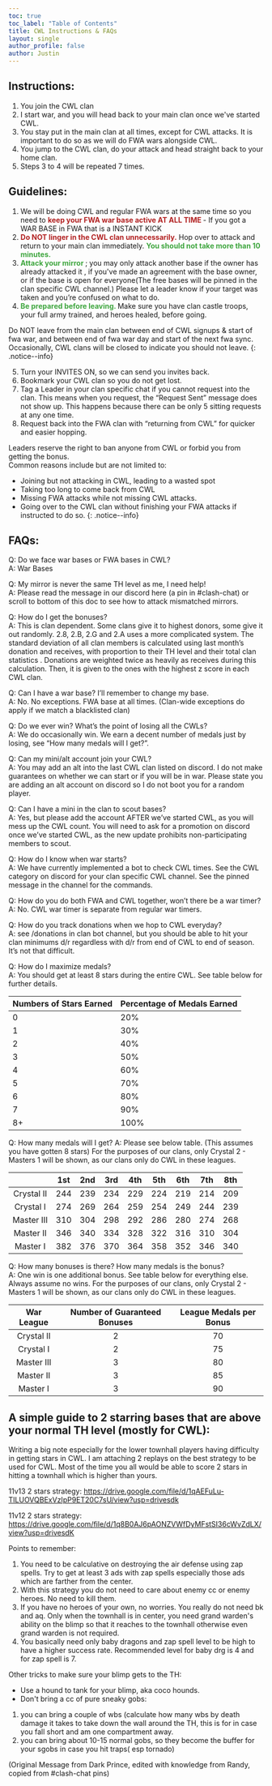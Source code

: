 ```yaml
---
toc: true
toc_label: "Table of Contents"
title: CWL Instructions & FAQs   
layout: single
author_profile: false
author: Justin
---
```


## Instructions:
1. You join the CWL clan
2. I start war, and you will head back to your main clan once we've started CWL.
3. You stay put in the main clan at all times, except for CWL attacks. It is important to do so as we will do FWA wars alongside CWL.
4. You jump to the CWL clan, do your attack and head straight back to your home clan.
5. Steps 3 to 4 will be repeated 7 times.

## Guidelines:
1. We will be doing CWL and regular FWA wars at the same time so you need to <span style="color:#B22222; font-weight:bold"> keep your FWA war base active AT ALL TIME </span> - If you got a WAR BASE in FWA that is a INSTANT KICK
2. <span style="color:#B22222; font-weight:bold"> Do NOT linger in the CWL clan unnecessarily.</span> Hop over to attack and return to your main clan immediately. <span style="color:#3fa63f; font-weight:bold"> You should not take more than 10 minutes.</span>
3. <span style="color:#3fa63f; font-weight:bold"> Attack your mirror </span>; you may only attack another base if the owner has already attacked it , if you've made an agreement with the base owner,  or if the base is open for everyone(The free bases will be pinned in the clan specific CWL channel.)
Please let a leader know if your target was taken and you’re confused on what to do.
4. <span style="color:#3fa63f; font-weight:bold"> Be prepared before leaving. </span> Make sure you have clan castle troops, your full army trained, and heroes healed, before going.

Do NOT leave from the main clan between end of CWL signups & start of fwa war, and between end of fwa war day and start of the next fwa sync. Occasionally, CWL clans will be closed to indicate you should not leave.
{: .notice--info}

5. Turn your INVITES ON, so we can send you invites back.
6. Bookmark your CWL clan so you do not get lost.
7. Tag a Leader in your clan specific chat if you cannot request into the clan. This means when you request, the “Request Sent” message does not show up. This happens because there can be only 5 sitting requests at any one time.
8. Request back into the FWA clan with “returning from CWL” for quicker and easier hopping.

Leaders reserve the right to ban anyone from CWL or forbid you from getting the bonus.<br>
Common reasons include but are not limited to:
- Joining but not attacking in CWL, leading to a wasted spot
- Taking too long to come back from CWL
- Missing FWA attacks while not missing CWL attacks.
- Going over to the CWL clan without finishing your FWA attacks if instructed to do so.
{: .notice--info}

## FAQs:
Q: Do we face war bases or FWA bases in CWL? <br>
A: War Bases

Q: My mirror is never the same TH level as me, I need help! <br>
A: Please read the message in our discord here (a pin in #clash-chat) or scroll to bottom of this doc to see how to attack mismatched mirrors.

Q: How do I get the bonuses? <br>
A: This is clan dependent. Some clans give it to highest donors, some give it out randomly. 2.8, 2.B, 2.G and 2.A uses a more complicated system. The standard deviation of all clan members is calculated using last month’s donation and receives, with proportion to their TH level and their total clan statistics . Donations are weighted twice as heavily as receives during this calculation. Then, it is given to the ones with the highest z score in each CWL clan.

Q: Can I have a war base? I’ll remember to change my base. <br>
A: No. No exceptions. FWA base at all times. (Clan-wide exceptions do apply if we match a blacklisted clan)

Q: Do we ever win? What’s the point of losing all the CWLs? <br>
A: We do occasionally win. We earn a decent number of medals just by losing, see “How many medals will I get?”.

Q: Can my mini/alt account join your CWL? <br>
A: You may add an alt into the last CWL clan listed on discord. I do not make guarantees on whether we can start or if you will be in war. Please state you are adding an alt account on discord so I do not boot you for a random player.

Q: Can I have a mini in the clan to scout bases? <br>
A: Yes, but please add the account AFTER we’ve started CWL, as you will mess up the CWL count. You will need to ask for a promotion on discord once we’ve started CWL, as the new update prohibits non-participating members to scout.

Q: How do I know when war starts? <br>
A: We have currently implemented a bot to check CWL times. See the CWL category on discord for your clan specific CWL channel. See the pinned message in the channel for the commands.

Q: How do you do both FWA and CWL together, won’t there be a war timer? <br>
A: No. CWL war timer is separate from regular war timers.

Q: How do you track donations when we hop to CWL everyday? <br>
A: see /donations in clan bot channel, but you should be able to hit your clan minimums d/r regardless with d/r from end of CWL to end of season. It’s not that difficult.

Q: How do I maximize medals? <br>
A: You should get at least 8 stars during the entire CWL. See table below for further details.

| Numbers of Stars Earned | Percentage of Medals Earned |
|-------------------------|-----------------------------|
| 0                       | 20%                         |
| 1                       | 30%                         |
| 2                       | 40%                         |
| 3                       | 50%                         |
| 4                       | 60%                         |
| 5                       | 70%                         |
| 6                       | 80%                         |
| 7                       | 90%                         |
| 8+                      | 100%                        |

Q: How many medals will I get?
A: Please see below table. (This assumes you have gotten 8 stars) For the purposes of our clans, only Crystal 2 - Masters 1 will be shown, as our clans only do CWL in these leagues.

|               | 1st | 2nd | 3rd | 4th | 5th | 6th | 7th |  8th |
|:-------------:|:---:|:---:|:---:|:---:|:---:|:---:|:---:|:----:|
|  Crystal II   | 244 | 239 | 234 | 229 | 224 | 219 | 214 | 209  |
|   Crystal I   | 274 | 269 | 264 | 259 | 254 | 249 | 244 | 239  |
|  Master III   | 310 | 304 | 298 | 292 | 286 | 280 | 274 | 268  |
|   Master II   | 346 | 340 | 334 | 328 | 322 | 316 | 310 | 304  |
|   Master I    | 382 | 376 | 370 | 364 | 358 | 352 | 346 | 340  |

Q: How many bonuses is there? How many medals is the bonus? <br>
A: One win is one additional bonus. See table below for everything else. Always assume no wins. For the purposes of our clans, only Crystal 2 - Masters 1 will be shown, as our clans only do CWL in these leagues.

| War League  | Number of Guaranteed Bonuses  | League Medals per Bonus |
|:-----------:|:-----------------------------:|:-----------------------:|
| Crystal II  |               2               |            70           |
|  Crystal I  |               2               |            75           |
| Master III  |               3               |            80           |
|  Master II  |               3               |            85           |
|  Master I   |               3               |            90           |


## A simple guide to 2 starring bases that are above your normal TH level (mostly for CWL):

Writing a big note especially for the lower townhall players having difficulty in getting stars in CWL. I am attaching 2 replays on the best strategy to be used for CWL. Most of the time you all would be able to score 2 stars in hitting a townhall which is higher than yours.

11v13 2 stars strategy:
https://drive.google.com/file/d/1qAEFuLu-TILUOVQBExVzIpP9ET20C7sU/view?usp=drivesdk

11v12 2 stars strategy:
https://drive.google.com/file/d/1q8B0AJ6pAONZVWfDyMFstSI36cWvZdLX/view?usp=drivesdK

Points to remember:
1. You need to be calculative on destroying the air defense using zap spells. Try to get at least 3 ads with zap spells especially those ads which are farther from the center.
2. With this strategy you do not need to care about enemy cc or enemy heroes. No need to kill them.
3. If you have no heroes of your own, no worries. You really do not need bk and aq. Only when the townhall is in center, you need grand warden's ability on the blimp so that it reaches to the townhall otherwise even grand warden is not required.
4. You basically need only baby dragons and zap spell level to be high to have a higher success rate. Recommended level for baby drg is 4 and for zap spell is 7.

Other tricks to make sure your blimp gets to the TH:
- Use a hound to tank for your blimp, aka coco hounds.
- Don't bring a cc of pure sneaky gobs:
1. you can bring a couple of wbs (calculate how many wbs by death damage it takes to take down the wall around the TH, this is for in case you fall short and am one compartment away.
2. you can bring about 10-15 normal gobs, so they become the buffer for your sgobs in case you hit traps( esp tornado)

(Original Message from Dark Prince, edited with knowledge from Randy, copied from #clash-chat pins)
